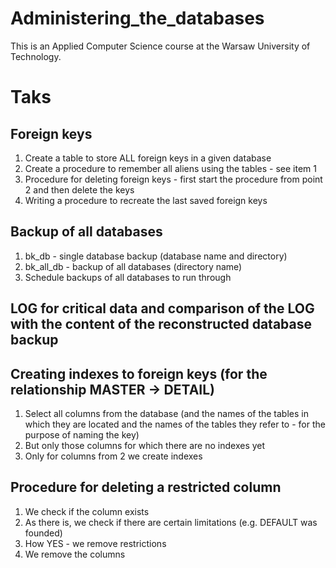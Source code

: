 # Administering_the_databases
This is an Applied Computer Science course at the Warsaw University of Technology. 


Taks
===========

Foreign keys
---------
1. Create a table to store ALL foreign keys in a given database
2. Create a procedure to remember all aliens using the tables - see item 1
3. Procedure for deleting foreign keys - first start the procedure from point 2 and then delete the keys
4. Writing a procedure to recreate the last saved foreign keys

Backup of all databases
---------
1. bk_db - single database backup (database name and directory)
2. bk_all_db - backup of all databases (directory name)
3. Schedule backups of all databases to run through

LOG for critical data and comparison of the LOG with the content of the reconstructed database backup
---------

Creating indexes to foreign keys (for the relationship MASTER -> DETAIL)
---------
1. Select all columns from the database (and the names of the tables in which they are located and the names of the tables they refer to - for the purpose of naming the key)
2. But only those columns for which there are no indexes yet
3. Only for columns from 2 we create indexes

Procedure for deleting a restricted column
---------
1. We check if the column exists
2. As there is, we check if there are certain limitations (e.g. DEFAULT was founded)
3. How YES - we remove restrictions
4. We remove the columns
